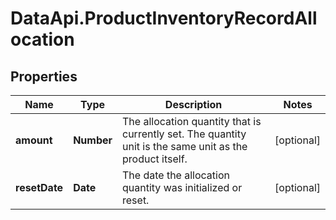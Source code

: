 # DataApi.ProductInventoryRecordAllocation

## Properties
Name | Type | Description | Notes
------------ | ------------- | ------------- | -------------
**amount** | **Number** | The allocation quantity that is currently set. The quantity unit is the same unit as the product itself. | [optional] 
**resetDate** | **Date** | The date the allocation quantity was initialized or reset. | [optional] 
